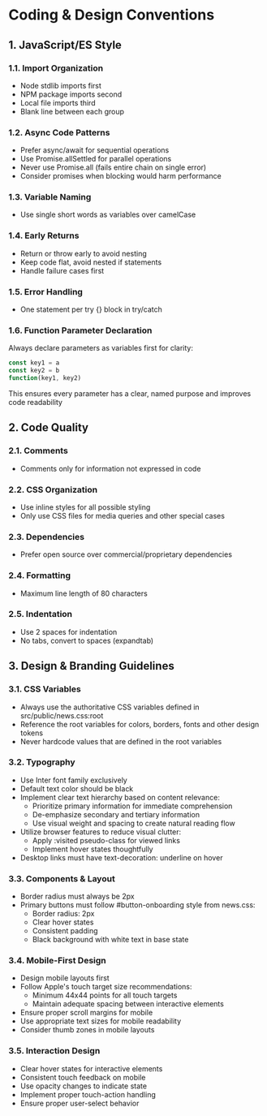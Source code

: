 # Coding & Design Conventions

## 1. JavaScript/ES Style

### 1.1. Import Organization
- Node stdlib imports first
- NPM package imports second  
- Local file imports third
- Blank line between each group

### 1.2. Async Code Patterns
- Prefer async/await for sequential operations
- Use Promise.allSettled for parallel operations
- Never use Promise.all (fails entire chain on single error)
- Consider promises when blocking would harm performance

### 1.3. Variable Naming
- Use single short words as variables over camelCase

### 1.4. Early Returns
- Return or throw early to avoid nesting
- Keep code flat, avoid nested if statements
- Handle failure cases first

### 1.5. Error Handling
- One statement per try {} block in try/catch

### 1.6. Function Parameter Declaration
Always declare parameters as variables first for clarity:
```js
const key1 = a
const key2 = b
function(key1, key2)
```
This ensures every parameter has a clear, named purpose and improves code readability

## 2. Code Quality

### 2.1. Comments
- Comments only for information not expressed in code

### 2.2. CSS Organization  
- Use inline styles for all possible styling
- Only use CSS files for media queries and other special cases

### 2.3. Dependencies
- Prefer open source over commercial/proprietary dependencies

### 2.4. Formatting
- Maximum line length of 80 characters

### 2.5. Indentation
- Use 2 spaces for indentation
- No tabs, convert to spaces (expandtab)

## 3. Design & Branding Guidelines

### 3.1. CSS Variables
- Always use the authoritative CSS variables defined in src/public/news.css:root
- Reference the root variables for colors, borders, fonts and other design tokens
- Never hardcode values that are defined in the root variables

### 3.2. Typography
- Use Inter font family exclusively
- Default text color should be black
- Implement clear text hierarchy based on content relevance:
  * Prioritize primary information for immediate comprehension
  * De-emphasize secondary and tertiary information
  * Use visual weight and spacing to create natural reading flow
- Utilize browser features to reduce visual clutter:
  * Apply :visited pseudo-class for viewed links
  * Implement hover states thoughtfully
- Desktop links must have text-decoration: underline on hover

### 3.3. Components & Layout
- Border radius must always be 2px
- Primary buttons must follow #button-onboarding style from news.css:
  * Border radius: 2px
  * Clear hover states
  * Consistent padding
  * Black background with white text in base state

### 3.4. Mobile-First Design
- Design mobile layouts first
- Follow Apple's touch target size recommendations:
  * Minimum 44x44 points for all touch targets
  * Maintain adequate spacing between interactive elements
- Ensure proper scroll margins for mobile
- Use appropriate text sizes for mobile readability
- Consider thumb zones in mobile layouts

### 3.5. Interaction Design
- Clear hover states for interactive elements
- Consistent touch feedback on mobile
- Use opacity changes to indicate state
- Implement proper touch-action handling
- Ensure proper user-select behavior
